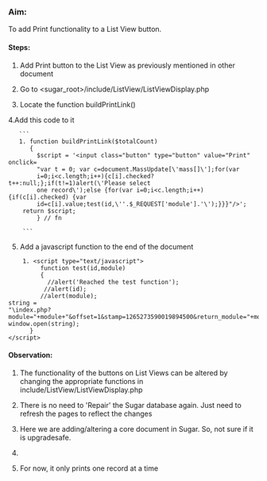 ### Aim:
 To add Print functionality to a List View button.

#### Steps:
1. Add Print button to the List View as previously mentioned in other document

2. Go to <sugar_root>/include/ListView/ListViewDisplay.php

3. Locate the function buildPrintLink()

4.Add this code to it
       
       ```
       1. function buildPrintLink($totalCount)
          {
            $script = '<input class="button" type="button" value="Print" onclick=
            "var t = 0; var c=document.MassUpdate[\'mass[]\'];for(var                         
            i=0;i<c.length;i++){c[i].checked?t++:null;};if(t!=1)alert(\'Please select
            one record\');else {for(var i=0;i<c.length;i++){if(c[i].checked) {var
            id=c[i].value;test(id,\''.$_REQUEST['module'].'\');}}}"/>';
        return $script;
            } // fn
            
        ```    
5. Add a javascript function to the end of the document
```
    1. <script type="text/javascript">
         function test(id,module)
         {
           //alert('Reached the test function');
          //alert(id);
         //alert(module);
string =
"\index.php?module="+module+"&offset=1&stamp=1265273590019894500&return_module="+module+"&action=DetailView&record="+id+"&print=true\,\'printwin\',\'menubar=1,status=0,resizable=1,scrollbars=1,toolbar=0,location=1\'";
window.open(string);
      }
</script>
```

#### Observation:

1. The functionality of the buttons on List Views can be altered by changing the
appropriate functions in include/ListView/ListViewDisplay.php

2. There is no need to 'Repair' the Sugar database again. Just need to refresh the
pages to reflect the changes

3. Here we are adding/altering a core document in Sugar. So, not sure if it is upgradesafe.
4. 
4. For now, it only prints one record at a time
